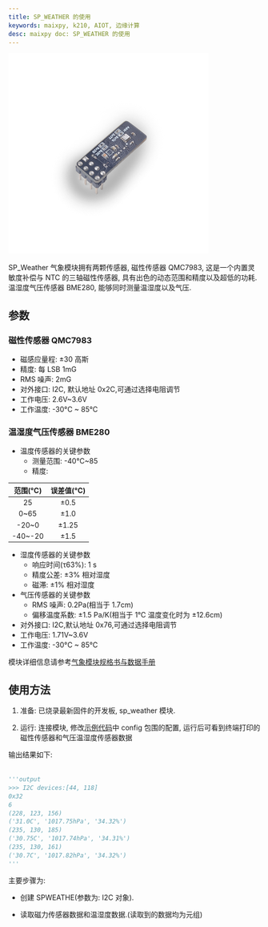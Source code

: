 ```yaml
---
title: SP_WEATHER 的使用
keywords: maixpy, k210, AIOT, 边缘计算
desc: maixpy doc: SP_WEATHER 的使用
---
```



<img src="../../../assets/hardware/module_spmod/sp_weather.png"/>

SP_Weather 气象模块拥有两颗传感器, 磁性传感器 QMC7983, 这是一个内置灵敏度补偿与 NTC 的三轴磁性传感器, 具有出色的动态范围和精度以及超低的功耗. 温湿度气压传感器 BME280, 能够同时测量温湿度以及气压.

## 参数

### 磁性传感器 QMC7983

* 磁感应量程: ±30 高斯
* 精度: 每 LSB 1mG
* RMS 噪声: 2mG
* 对外接口: I2C, 默认地址 0x2C,可通过选择电阻调节
* 工作电压: 2.6V~3.6V
* 工作温度: -30°C ~ 85°C

### 温湿度气压传感器 BME280

* 温度传感器的关键参数
  * 测量范围: -40°C~85
  * 精度:
  
|范围(°C)|误差值(°C)|
|:----:|:----:|
|25|±0.5|
|0~65|±1.0|
|-20~0|±1.25|
|-40~-20|±1.5|

* 湿度传感器的关键参数
  * 响应时间(τ63%): 1 s
  * 精度公差: ±3% 相对湿度
  * 磁滞: ±1% 相对湿度
* 气压传感器的关键参数
  * RMS 噪声: 0.2Pa(相当于 1.7cm)
  * 偏移温度系数: ±1.5 Pa/K(相当于 1℃ 温度变化时为 ±12.6cm)
* 对外接口: I2C,默认地址 0x76,可通过选择电阻调节
* 工作电压: 1.71V~3.6V
* 工作温度: -30°C ~ 85°C

模块详细信息请参考[气象模块规格书与数据手册](https://api.dl.sipeed.com/fileList/MAIX/HDK/Spmod_EN/SP-WEATHER%20Datasheet%20V1.0.pdf)

## 使用方法

1. 准备: 已烧录最新固件的开发板, sp_weather 模块.

2. 运行: 连接模块, 修改[示例代码](https://github.com/sipeed/MaixPy_scripts/tree/master/modules/spmod/sp_weather)中 config 包围的配置, 运行后可看到终端打印的磁性传感器和气压温湿度传感器数据

输出结果如下:

```python

'''output
>>> I2C devices:[44, 118]
0x32
6
(228, 123, 156)
('31.0C', '1017.75hPa', '34.32%')
(235, 130, 185)
('30.75C', '1017.74hPa', '34.31%')
(235, 130, 161)
('30.7C', '1017.82hPa', '34.32%')
'''
```

主要步骤为:

* 创建 SPWEATHE(参数为: I2C 对象).

* 读取磁力传感器数据和温湿度数据.(读取到的数据均为元组)
